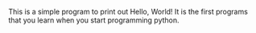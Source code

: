 This is a simple program to print out Hello, World! It is the first programs that you learn when you start programming python.

